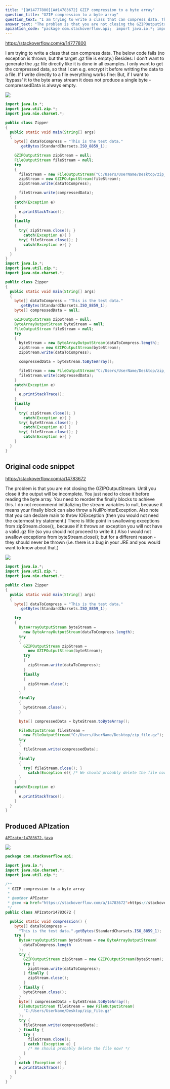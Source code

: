```yaml
---
title: "[Q#14777800][A#14783672] GZIP compression to a byte array"
question_title: "GZIP compression to a byte array"
question_text: "I am trying to write a class that can compress data. The below code fails (no exception is thrown, but the target .gz file is empty.) Besides: I don't want to generate the .gz file directly like it is done in all examples. I only want to get the compressed data, so that I can e.g. encrypt it before writting the data to a file. If I write directly to a file everything works fine: But, if I want to 'bypass' it to the byte array stream it does not produce a single byte - compressedData is always empty."
answer_text: "The problem is that you are not closing the GZIPOutputStream.  Until you close it the output will be incomplete. You just need to close it before reading the byte array.  You need to reorder the finally blocks to achieve this. I do not recommend inititalizing the stream variables to null, because it means your finally block can also throw a NullPointerException. Also note that you can declare main to throw IOException (then you would not need the outermost try statement.) There is little point in swallowing exceptions from zipStream.close();, because if it throws an exception you will not have a valid .gz file (so you should not proceed to write it.) Also I would not swallow exceptions from byteStream.close(); but for a different reason - they should never be thrown (i.e. there is a bug in your JRE and you would want to know about that.)"
apization_code: "package com.stackoverflow.api;  import java.io.*; import java.nio.charset.*; import java.util.zip.*;  /**  * GZIP compression to a byte array  *  * @author APIzator  * @see <a href=\"https://stackoverflow.com/a/14783672\">https://stackoverflow.com/a/14783672</a>  */ public class APIzator14783672 {    public static void compression() {     byte[] dataToCompress =       \"This is the test data.\".getBytes(StandardCharsets.ISO_8859_1);     try {       ByteArrayOutputStream byteStream = new ByteArrayOutputStream(         dataToCompress.length       );       try {         GZIPOutputStream zipStream = new GZIPOutputStream(byteStream);         try {           zipStream.write(dataToCompress);         } finally {           zipStream.close();         }       } finally {         byteStream.close();       }       byte[] compressedData = byteStream.toByteArray();       FileOutputStream fileStream = new FileOutputStream(         \"C:/Users/UserName/Desktop/zip_file.gz\"       );       try {         fileStream.write(compressedData);       } finally {         try {           fileStream.close();         } catch (Exception e) {           /* We should probably delete the file now? */         }       }     } catch (Exception e) {       e.printStackTrace();     }   } }"
---
```


https://stackoverflow.com/q/14777800

I am trying to write a class that can compress data. The below code fails (no exception is thrown, but the target .gz file is empty.)
Besides: I don&#x27;t want to generate the .gz file directly like it is done in all examples. I only want to get the compressed
data, so that I can e.g. encrypt it before writting the data to a file.
If I write directly to a file everything works fine:
But, if I want to &#x27;bypass&#x27; it to the byte array stream it does not produce a single byte - compressedData is always empty.


<div class="code-logo"><img src="/stackoverflow.png" /></div>

```java
import java.io.*;
import java.util.zip.*;
import java.nio.charset.*;

public class Zipper
{
  public static void main(String[] args)
  {    
    byte[] dataToCompress = "This is the test data."
      .getBytes(StandardCharsets.ISO_8859_1);

    GZIPOutputStream zipStream = null;
    FileOutputStream fileStream = null;
    try
    {
      fileStream = new FileOutputStream("C:/Users/UserName/Desktop/zip_file.gz");
      zipStream = new GZIPOutputStream(fileStream);
      zipStream.write(dataToCompress);

      fileStream.write(compressedData);
    }
    catch(Exception e)
    {
      e.printStackTrace();
    }
    finally
    {
      try{ zipStream.close(); }
        catch(Exception e){ }
      try{ fileStream.close(); }
        catch(Exception e){ }
    }
  }
}
import java.io.*;
import java.util.zip.*;
import java.nio.charset.*;

public class Zipper
{
  public static void main(String[] args)
  {    
    byte[] dataToCompress = "This is the test data."
      .getBytes(StandardCharsets.ISO_8859_1);
    byte[] compressedData = null;

    GZIPOutputStream zipStream = null;
    ByteArrayOutputStream byteStream = null;
    FileOutputStream fileStream = null;
    try
    {
      byteStream = new ByteArrayOutputStream(dataToCompress.length);
      zipStream = new GZIPOutputStream(byteStream);
      zipStream.write(dataToCompress);

      compressedData = byteStream.toByteArray();

      fileStream = new FileOutputStream("C:/Users/UserName/Desktop/zip_file.gz");
      fileStream.write(compressedData);
    }
    catch(Exception e)
    {
      e.printStackTrace();
    }
    finally
    {
      try{ zipStream.close(); }
        catch(Exception e){ }
      try{ byteStream.close(); }
        catch(Exception e){ }
      try{ fileStream.close(); }
        catch(Exception e){ }
    }
  }
}
```


## Original code snippet

https://stackoverflow.com/a/14783672

The problem is that you are not closing the GZIPOutputStream.  Until you close it the output will be incomplete.
You just need to close it before reading the byte array.  You need to reorder the finally blocks to achieve this.
I do not recommend inititalizing the stream variables to null, because it means your finally block can also throw a NullPointerException.
Also note that you can declare main to throw IOException (then you would not need the outermost try statement.)
There is little point in swallowing exceptions from zipStream.close();, because if it throws an exception you will not have a valid .gz file (so you should not proceed to write it.)
Also I would not swallow exceptions from byteStream.close(); but for a different reason - they should never be thrown (i.e. there is a bug in your JRE and you would want to know about that.)

<div class="code-logo"><img src="/stackoverflow.png" /></div>

```java
import java.io.*;
import java.util.zip.*;
import java.nio.charset.*;

public class Zipper
{
  public static void main(String[] args)
  {    
    byte[] dataToCompress = "This is the test data."
      .getBytes(StandardCharsets.ISO_8859_1);

    try
    {
      ByteArrayOutputStream byteStream =
        new ByteArrayOutputStream(dataToCompress.length);
      try
      {
        GZIPOutputStream zipStream =
          new GZIPOutputStream(byteStream);
        try
        {
          zipStream.write(dataToCompress);
        }
        finally
        {
          zipStream.close();
        }
      }
      finally
      {
        byteStream.close();
      }

      byte[] compressedData = byteStream.toByteArray();

      FileOutputStream fileStream =
        new FileOutputStream("C:/Users/UserName/Desktop/zip_file.gz");
      try
      {
        fileStream.write(compressedData);
      }
      finally
      {
        try{ fileStream.close(); }
          catch(Exception e){ /* We should probably delete the file now? */ }
      }
    }
    catch(Exception e)
    {
      e.printStackTrace();
    }
  }
}
```

## Produced APIzation

[`APIzator14783672.java`](https://github.com/pasqualesalza/apization/raw/main/data/search/APIzator14783672.java)

<div class="code-logo"><img src="/apizator.png" /></div>

```java
package com.stackoverflow.api;

import java.io.*;
import java.nio.charset.*;
import java.util.zip.*;

/**
 * GZIP compression to a byte array
 *
 * @author APIzator
 * @see <a href="https://stackoverflow.com/a/14783672">https://stackoverflow.com/a/14783672</a>
 */
public class APIzator14783672 {

  public static void compression() {
    byte[] dataToCompress =
      "This is the test data.".getBytes(StandardCharsets.ISO_8859_1);
    try {
      ByteArrayOutputStream byteStream = new ByteArrayOutputStream(
        dataToCompress.length
      );
      try {
        GZIPOutputStream zipStream = new GZIPOutputStream(byteStream);
        try {
          zipStream.write(dataToCompress);
        } finally {
          zipStream.close();
        }
      } finally {
        byteStream.close();
      }
      byte[] compressedData = byteStream.toByteArray();
      FileOutputStream fileStream = new FileOutputStream(
        "C:/Users/UserName/Desktop/zip_file.gz"
      );
      try {
        fileStream.write(compressedData);
      } finally {
        try {
          fileStream.close();
        } catch (Exception e) {
          /* We should probably delete the file now? */
        }
      }
    } catch (Exception e) {
      e.printStackTrace();
    }
  }
}

```